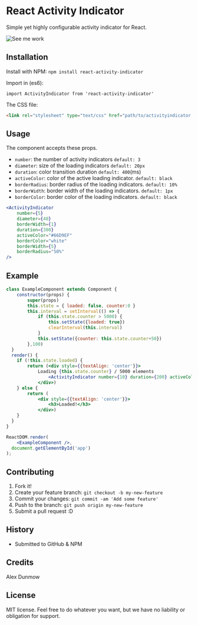 # React Activity Indicator

Simple yet highly configurable activity indicator for React.

![See me work](http://i.imgur.com/gtERQ2h.gif)

## Installation

Install with NPM: `npm install react-activity-indicator`

Import in (es6):

`import ActivityIndicator from 'react-activity-indicator'`

The CSS file:

```html
<link rel="stylesheet" type="text/css" href="path/to/activityindicator.css">
```

## Usage

The component accepts these props.

- `number`: the number of activity indicators `default: 3`
- `diameter`: size of the loading indicators `default: 20px`
- `duration`: color transition duration `default: 400`(ms)
- `activeColor`: color of the active loading indicator. `default: black`
- `borderRadius`: border radius of the loading indicators. `default: 10%`
- `borderWidth`: border width of the loading indicators. `default: 1px`
- `borderColor`: border color of the loading indicators. `default: black`


```jsx
<ActivityIndicator
	number={5}
	diameter={40}
	borderWidth={1}
	duration={300}
	activeColor="#66D9EF"
	borderColor="white"
	borderWidth={5}
	borderRadius="50%" 
/>
```

## Example

```jsx
class ExampleComponent extends Component {
	constructor(props) {
		super(props)
		this.state = { loaded: false, counter:0 }
		this.interval = setInterval(() => {
			if (this.state.counter > 5000) {
				this.setState({loaded: true})
				clearInterval(this.interval)
			}
			this.setState({counter: this.state.counter+50})
		},100)
  }
  render() {
    if (!this.state.loaded) {
    	return (<div style={{textAlign: 'center'}}>
    		Loading {this.state.counter} / 5000 elements
				<ActivityIndicator number={10} duration={200} activeColor="#0070bf" borderWidth={2} borderRadius="50%" diameter={25} />
			</div>)
  	} else {
  		return (
  			<div style={{textAlign: 'center'}}>
	  			<h3>Loaded!</h3>
  			</div>)
  	}
  }
}

ReactDOM.render(
	<ExampleComponent />,
  document.getElementById('app')
);

```

## Contributing

1. Fork it!
2. Create your feature branch: `git checkout -b my-new-feature`
3. Commit your changes: `git commit -am 'Add some feature'`
4. Push to the branch: `git push origin my-new-feature`
5. Submit a pull request :D

## History

* Submitted to GitHub & NPM

## Credits

Alex Dunmow

## License

MIT license. Feel free to do whatever you want, but we have no liability or obligation for support.